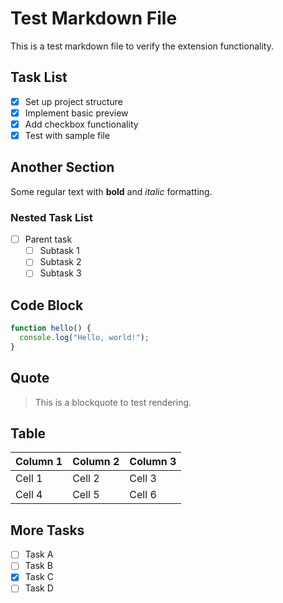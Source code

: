 # Test Markdown File

This is a test markdown file to verify the extension functionality.

## Task List

- [x] Set up project structure
- [x] Implement basic preview
- [x] Add checkbox functionality
- [x] Test with sample file

## Another Section

Some regular text with **bold** and _italic_ formatting.

### Nested Task List

- [ ] Parent task
  - [ ] Subtask 1
  - [ ] Subtask 2
  - [ ] Subtask 3

## Code Block

```javascript
function hello() {
  console.log("Hello, world!");
}
```

## Quote

> This is a blockquote to test rendering.

## Table

| Column 1 | Column 2 | Column 3 |
| -------- | -------- | -------- |
| Cell 1   | Cell 2   | Cell 3   |
| Cell 4   | Cell 5   | Cell 6   |

## More Tasks

- [ ] Task A
- [ ] Task B
- [x] Task C
- [ ] Task D
